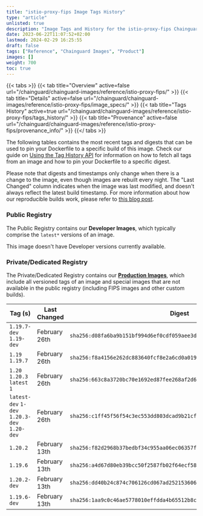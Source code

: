 ```yaml
---
title: "istio-proxy-fips Image Tags History"
type: "article"
unlisted: true
description: "Image Tags and History for the istio-proxy-fips Chainguard Image"
date: 2023-06-22T11:07:52+02:00
lastmod: 2024-02-29 16:25:55
draft: false
tags: ["Reference", "Chainguard Images", "Product"]
images: []
weight: 700
toc: true
---
```


{{< tabs >}}
{{< tab title="Overview" active=false url="/chainguard/chainguard-images/reference/istio-proxy-fips/" >}}
{{< tab title="Details" active=false url="/chainguard/chainguard-images/reference/istio-proxy-fips/image_specs/" >}}
{{< tab title="Tags History" active=true url="/chainguard/chainguard-images/reference/istio-proxy-fips/tags_history/" >}}
{{< tab title="Provenance" active=false url="/chainguard/chainguard-images/reference/istio-proxy-fips/provenance_info/" >}}
{{</ tabs >}}

The following tables contains the most recent tags and digests that can be used to pin your Dockerfile to a specific build of this image. Check our guide on [Using the Tag History API](/chainguard/chainguard-images/using-the-tag-history-api/) for information on how to fetch all tags from an image and how to pin your Dockerfile to a specific digest.

Please note that digests and timestamps only change when there is a change to the image, even though images are rebuilt every night. The "Last Changed" column indicates when the image was last modified, and doesn't always reflect the latest build timestamp. For more information about how our reproducible builds work, please refer to [this blog post](https://www.chainguard.dev/unchained/reproducing-chainguards-reproducible-image-builds).

### Public Registry
The Public Registry contains our **Developer Images**, which typically comprise the `latest*` versions of an image.

This image doesn't have Developer versions currently available.

### Private/Dedicated Registry
The Private/Dedicated Registry contains our **[Production Images](https://www.chainguard.dev/chainguard-images)**, which include all versioned tags of an image and special images that are not available in the public registry (including FIPS images and other custom builds).

| Tag (s)                                       | Last Changed  | Digest                                                                    |
|-----------------------------------------------|---------------|---------------------------------------------------------------------------|
|  `1.19.7-dev` `1.19-dev`                      | February 26th | `sha256:d08fa6ba9b151bf994d6ef0cdf059aee3d8630a103219480f6aefd5adf809569` |
|  `1.19` `1.19.7`                              | February 26th | `sha256:f8a4156e262dc883640fcf8e2a6cd0a01932956d70a7b8dd6845f243c09ea785` |
|  `1.20` `1.20.3` `latest` `1`                 | February 26th | `sha256:663c8a3720bc70e1692ed87fee268af2d600b7d9c6c6b4694ad34229385d5617` |
|  `latest-dev` `1-dev` `1.20.3-dev` `1.20-dev` | February 26th | `sha256:c1ff45f56f54c3ec553dd803dcad9b21cf2d77c8b1dc99da2b52419722e5485c` |
|  `1.20.2`                                     | February 13th | `sha256:f82d2968b37bedbf34c955aa06ec06357f5d15a340ad63a4a9bacdadb0d12827` |
|  `1.19.6`                                     | February 13th | `sha256:a4d67d80eb39bcc50f2587fb02f64ecf58de52e8f120981c588b972eb8e35d18` |
|  `1.20.2-dev`                                 | February 13th | `sha256:dd40b24c874c706126cd067ad25215360643c4c39963cd579a6dd5953dcb9bdd` |
|  `1.19.6-dev`                                 | February 13th | `sha256:1aa9c0c46ae5778010effdda4b65512b8c5b0b9df0b3484a55b4307dcecda8d8` |


